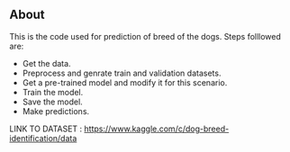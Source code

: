 ## About
This is the code used for prediction of breed of the dogs.
Steps folllowed are:
- Get the data.
- Preprocess and genrate train and validation datasets.
- Get a pre-trained model and modify it for this scenario.
- Train the model.
- Save the model.
- Make predictions.

LINK TO DATASET : https://www.kaggle.com/c/dog-breed-identification/data
